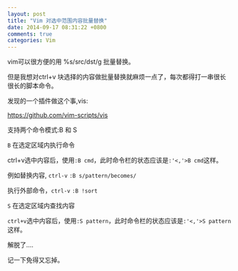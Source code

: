 ```yaml
---
layout: post
title: "Vim 对选中范围内容批量替换"
date: 2014-09-17 08:31:22 +0800
comments: true
categories: Vim
---
```

vim可以很方便的用 %s/src/dst/g 批量替换。

但是我想对ctrl+v 块选择的内容做批量替换就麻烦一点了，每次都得打一串很长很长的脚本命令。

发现的一个插件做这个事,vis:

https://github.com/vim-scripts/vis

支持两个命令模式:B 和 S

`B` 在选定区域内执行命令

ctrl+v选中内容后，使用`:B cmd`，此时命令栏的状态应该是`:'<,'>B cmd`这样。

例如替换内容, `ctrl-v`  `:B s/pattern/becomes/`

执行外部命令，`ctrl-v`  `:B !sort`

`S` 在选定区域内查找内容

`ctrl+v`选中内容后，使用`:S pattern`，此时命令栏的状态应该是`:'<,'>S pattern`这样。

解脱了….

记一下免得又忘掉。
